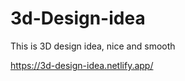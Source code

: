 # 3d-Design-idea  

This is 3D design idea, nice and smooth                   

https://3d-design-idea.netlify.app/
